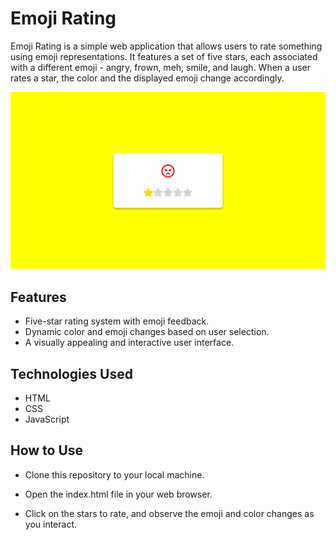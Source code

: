 # Emoji Rating

Emoji Rating is a simple web application that allows users to rate something using emoji representations. It features a set of five stars, each associated with a different emoji - angry, frown, meh, smile, and laugh. When a user rates a star, the color and the displayed emoji change accordingly.

![Alt text](Project-1.gif)

## Features
- Five-star rating system with emoji feedback.
- Dynamic color and emoji changes based on user selection.
- A visually appealing and interactive user interface.

## Technologies Used
- HTML
- CSS
- JavaScript

## How to Use
- Clone this repository to your local machine.
- Open the index.html file in your web browser.

- Click on the stars to rate, and observe the emoji and color changes as you interact.